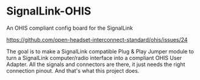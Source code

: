# SignalLink-OHIS
An OHIS compliant config board for the SignalLink

<https://github.com/open-headset-interconnect-standard/ohis/issues/24>

The goal is to make a SignalLink compatible Plug &amp; Play Jumper module to turn a SignalLink computer/radio interface into a compliant OHIS User Adapter.  All the signals and connectors are there, it just needs the right connection pinout.  And that's what this project does.
